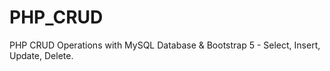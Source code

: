 # PHP_CRUD
PHP CRUD Operations with MySQL Database &amp; Bootstrap 5 - Select, Insert, Update, Delete.
